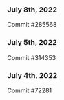 ### July 8th, 2022

Commit #285568

### July 5th, 2022

Commit #314353


### July 4th, 2022

Commit #72281
